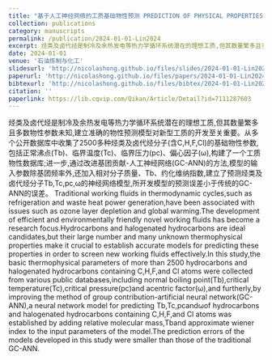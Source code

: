 ```yaml
---
title: "基于人工神经网络的工质基础物性预测 PREDICTION OF PHYSICAL PROPERTIES OF WORKING FLUID BASED ON ARTIFICIAL NEURAL NETWORK"
collection: publications
category: manuscripts
permalink: /publication/2024-01-01-Lin2024
excerpt: 烃类及卤代烃是制冷及余热发电等热力学循环系统潜在的理想工质,但其数量繁多且多数物性参数未知,建立准确的物性预测模型对新型工质的开发至关重要。从多个公开数据库中收集了2500多种烃类及卤代烃分子(含C,H,F,Cl)的基础物性参数,包括正常沸点(Tb)、临界温度(Tc)、临界压力(pc)、偏心因子(ω),构建了一个工质物性数据库;进一步,通过改进基团贡献-人工神经网络(GC-ANN)的方法,模型的输入参数除基团频率外,还加入相对分子质量、Tb、约化维纳指数,建立了预测烃类及卤代烃分子Tb,Tc,pc,ω的神经网络模型,所开发模型的预测误差小于传统的GC-ANN的误差。 Traditional working fluids in thermodynamic cycles,such as refrigeration and waste heat power generation,have been associated with issues such as ozone layer depletion and global warming.The development of efficient and environmentally friendly novel working fluids has become a research focus.Hydrocarbons and halogenated hydrocarbons are ideal candidates,but their large number and many unknown thermophysical properties make it crucial to establish accurate models for predicting these properties in order to screen new working fluids effectively.In this study,the basic thermophysical parameters of more than 2500 hydrocarbons and halogenated hydrocarbons containing C,H,F,and Cl atoms were collected from various public databases,including normal boiling point(Tb),critical temperature(Tc),critical pressure(pc)and acentric factor(ω),and furtherly,by improving the method of group contribution-artificial neural network(GC-ANN),a neural network model for predicting Tb,Tc,pcandωof hydrocarbons and halogenated hydrocarbons containing C,H,F,and Cl atoms was established by adding relative molecular mass,Tband approximate wiener index to the input parameters of the model.The prediction errors of the models developed in this study were smaller than those of the traditional GC-ANN.
date: 2024-01-01
venue: '石油炼制与化工'
slidesurl: 'http://nicolashong.github.io/files/slides/2024-01-01-Lin2024.pdf'
paperurl: 'http://nicolashong.github.io/files/papers/2024-01-01-Lin2024.pdf'
bibtexurl: 'http://nicolashong.github.io/files/bibtex/2024-01-01-Lin2024.bib'
citation: ''
paperlink: https://lib.cqvip.com/Qikan/Article/Detail?id=7111287603
---
```


烃类及卤代烃是制冷及余热发电等热力学循环系统潜在的理想工质,但其数量繁多且多数物性参数未知,建立准确的物性预测模型对新型工质的开发至关重要。从多个公开数据库中收集了2500多种烃类及卤代烃分子(含C,H,F,Cl)的基础物性参数,包括正常沸点(Tb)、临界温度(Tc)、临界压力(pc)、偏心因子(ω),构建了一个工质物性数据库;进一步,通过改进基团贡献-人工神经网络(GC-ANN)的方法,模型的输入参数除基团频率外,还加入相对分子质量、Tb、约化维纳指数,建立了预测烃类及卤代烃分子Tb,Tc,pc,ω的神经网络模型,所开发模型的预测误差小于传统的GC-ANN的误差。 Traditional working fluids in thermodynamic cycles,such as refrigeration and waste heat power generation,have been associated with issues such as ozone layer depletion and global warming.The development of efficient and environmentally friendly novel working fluids has become a research focus.Hydrocarbons and halogenated hydrocarbons are ideal candidates,but their large number and many unknown thermophysical properties make it crucial to establish accurate models for predicting these properties in order to screen new working fluids effectively.In this study,the basic thermophysical parameters of more than 2500 hydrocarbons and halogenated hydrocarbons containing C,H,F,and Cl atoms were collected from various public databases,including normal boiling point(Tb),critical temperature(Tc),critical pressure(pc)and acentric factor(ω),and furtherly,by improving the method of group contribution-artificial neural network(GC-ANN),a neural network model for predicting Tb,Tc,pcandωof hydrocarbons and halogenated hydrocarbons containing C,H,F,and Cl atoms was established by adding relative molecular mass,Tband approximate wiener index to the input parameters of the model.The prediction errors of the models developed in this study were smaller than those of the traditional GC-ANN.
